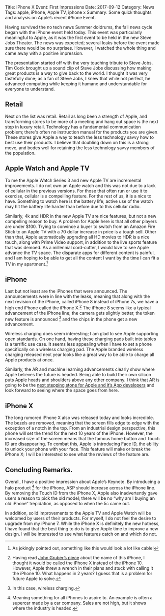 Title: iPhone X Event: First Impressions
Date: 2017-09-12
Category: News
Tags: apple, iPhone, Apple TV, iphone x 
Summary: Some quick thoughts and analysis on Apple’s recent iPhone Event.

Having survived the no tech news Summer doldrums, the fall news cycle began with the iPhone event held today. This event was particularly meaningful to Apple, as it was  the first event to be held in the new Steve Jobs Theater. The news was expected; several leaks before the event made sure there would be no surprises. However, I watched the whole thing and came away with a positive impression.

The presentation started off with the very touching tribute to Steve Jobs. Tim Cook brought up a sound clip of Steve Jobs discussing how making great products is a way to give back to the world. I thought it was very tastefully done; as a fan of Steve Jobs, I knew that while not perfect, he advanced computing while keeping it humane and understandable for everyone to understand. 
## Retail
Next on the list was retail. Retail as long been a strength of Apple, and transforming stores to be more of a meeting and hang out space is the next step in luxury retail. Technology has a fundamental communication problem; there's often no instruction manual for the products you are given. These stores give Apple a way to teach the less technology savvy how to best use their products. I believe that doubling down on this is a strong move, and bodes well for retaining the less technology savvy members of the population.
## Apple Watch and Apple TV
To me the Apple Watch Series 3 and new Apple TV are incremental improvements. I do not own an Apple watch and this was not due to a lack of cellular in the previous versions. For those that often run or use it to exercise, cellular is a compelling feature. For the rest of us, it is a nice to have. Something to watch here is the battery life; active use of the watch may hit the battery life harder than before due to this cellular radio. 

Similarly, 4k and HDR in the new Apple TV are nice features, but not a new compelling reason to buy. A problem for Apple here is that all other players are under $100. Trying to convince a buyer to switch from an Amazon Fire Stick to an Apple TV with a 70 dollar increase in price is a tough sell. Other than that, Apple automatically upgrading all HD movies to HDR is a nice touch, along with Prime Video support, in addition to the live sports feature that was demoed. As a millennial cord-cutter, I would love to see Apple advance the TV space. The disparate apps for different content is painful, and I am hoping to be able to get all the content I want by the time I can fit a TV in my apartment.[^1]
## iPhone
Last but not least are the iPhones that were announced. The announcements were in line with the leaks, meaning that along with the next revision of the iPhone, called iPhone 8 instead of iPhone 7s, we have a high end iPhone called the iPhone X.[^2] The iPhone 8 seems like a typical advancement of the iPhone line; the camera gets slightly better, the token new feature is announced [^3] and the chips in the phone get a new advancement. 

Wireless charging does seem interesting; I am glad to see Apple supporting open standards. On one hand, having these charging pads built into tables is a terrific use case. It seems less appealing when I have to set a phone specifically on a wireless charging pad. The Apple branded wireless charging released next year looks like a great way to be able to charge all Apple products at once. 

Similarly, the AR and machine learning advancements clearly show where Apple believes the future is headed. Being able to build their own silicon puts Apple heads and shoulders above any other company. I think that AR is going to be the [next stepping stone for Apple and it’s App developers](http://zachnielsen.org/apple-moves-into-ar.html) and look forward to seeing where the space goes from here. 
## iPhone X
The long rumored iPhone X also was released today and looks incredible. The bezels are removed, meaning that the screen fills edge to edge with the exception of a notch in the top. From an industrial design perspective, this phone will set the trend for the next 10 years of the iPhone. However, the increased size of the screen means that the famous home button and Touch ID are disappearing. To combat this, Apple is introducing Face ID, the ability to unlock your phone with your face. This feature will make or break the iPhone X; I will be interested to see what the reviews of the feature are. 
## Concluding Remarks. 
Overall, I have a positive impression about Apple’s Keynote. By introducing a halo product [^4] for the iPhone, ASP should increase across the iPhone line. By removing the Touch ID from the iPhone X, Apple also inadvertently gave users a reason to pick the old model; there will be no “why am I buying an old iPhone” trepidation, as opposed to when the 5c came out. 

In addition, solid improvements to the Apple TV and Apple Watch will be welcomed by users of their products. For myself, I do not feel the desire to upgrade from my iPhone 7. While the iPhone X is definitely the new hotness, I have found that the best thing to do is to give Apple time to improve a new design. I will be interested to see what features catch on and which do not.  

[^1]:	As jokingly pointed out, something like this would look a lot like cable! 

[^2]:	Having read [John Gruber’s piece](https://daringfireball.net/2017/09/x_man) about the name of this iPhone, I thought it would be called the iPhone X instead of the iPhone 10. However, Apple threw a wrench in their plans and stuck with calling it the iPhone 10. What happens in 2 years? I guess that is a problem for future Apple to solve.

[^3]:	In this case, wireless charging. 

[^4]:	Meaning something for all iPhones to aspire to. An example is often a supercar made by a car company. Sales are not high, but it shows where the industry is headed. 